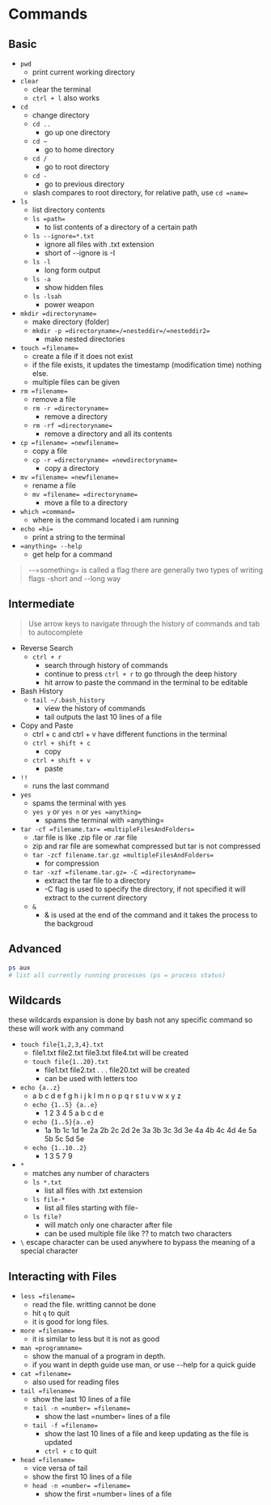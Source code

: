 # Commands

## Basic

- `pwd`
  - print current working directory
- `clear`
  - clear the terminal
  - `ctrl + l` also works
- `cd`
  - change directory
  - `cd ..`
    - go up one directory
  - `cd ~`
    - go to home directory
  - `cd /`
    - go to root directory
  - `cd -`
    - go to previous directory
  - slash compares to root directory, for relative path, use `cd =name=`
- `ls`
  - list directory contents
  - `ls =path=`
    - to list contents of a directory of a certain path
  - `ls --ignore=*.txt`
    - ignore all files with .txt extension
    - short of --ignore is -I
  - `ls -l`
    - long form output
  - `ls -a`
    - show hidden files
  - `ls -lsah`
    - power weapon
- `mkdir =directoryname=`
  - make directory (folder)
  - `mkdir -p =directoryname=/=nesteddir=/=nesteddir2=`
    - make nested directories
- `touch =filename=`
  - create a file if it does not exist
  - if the file exists, it updates the timestamp (modification time) nothing else.
  - multiple files can be given
- `rm =filename=`
  - remove a file
  - `rm -r =directoryname=`
    - remove a directory
  - `rm -rf =directoryname=`
    - remove a directory and all its contents
- `cp =filename= =newfilename=`
  - copy a file
  - `cp -r =directoryname= =newdirectoryname=`
    - copy a directory
- `mv =filename= =newfilename=`
  - rename a file
  - `mv =filename= =directoryname=`
    - move a file to a directory
- `which =command=`
  - where is the command located i am running
- `echo =hi=`
  - print a string to the terminal
- `=anything= --help`
  - get help for a command

> --=something= is called a flag
> there are generally two types of writing flags -short and --long way

## Intermediate

> Use arrow keys to navigate through the history of commands and tab to autocomplete

- Reverse Search
  - `ctrl + r`
    - search through history of commands
    - continue to press `ctrl + r` to go through the deep history
    - hit arrow to paste the command in the terminal to be editable
- Bash History
  - `tail ~/.bash_history`
    - view the history of commands
    - tail outputs the last 10 lines of a file
- Copy and Paste
  - ctrl + c and ctrl + v have different functions in the terminal
  - `ctrl + shift + c`
    - copy
  - `ctrl + shift + v`
    - paste
- `!!`
  - runs the last command
- `yes`
  - spams the terminal with yes
  - `yes y` or `yes n` or `yes =anything=`
    - spams the terminal with =anything=
- `tar -cf =filename.tar= =multipleFilesAndFolders=`
  - .tar file is like .zip file or .rar file
  - zip and rar file are somewhat compressed but tar is not compressed
  - `tar -zcf filename.tar.gz =multipleFilesAndFolders=`
    - for compression
  - `tar -xzf =filename.tar.gz= -C =directoryname=`
    - extract the tar file to a directory
    - -C flag is used to specify the directory, if not specified it will extract to the current directory
  - `&`
    - & is used at the end of the command and it takes the process to the backgroud

## Advanced

```bash
ps aux
# list all currently running processes (ps = process status)
```

## Wildcards

these wildcards expansion is done by bash not any specific command so these will work with any command

- `touch file{1,2,3,4}.txt`
  - file1.txt file2.txt file3.txt file4.txt will be created
  - `touch file{1..20}.txt`
    - file1.txt file2.txt . . . file20.txt will be created
    - can be used with letters too
- `echo {a..z}`
  - a b c d e f g h i j k l m n o p q r s t u v w x y z
  - `echo {1..5} {a..e}`
    - 1 2 3 4 5 a b c d e
  - `echo {1..5}{a..e}`
    - 1a 1b 1c 1d 1e 2a 2b 2c 2d 2e 3a 3b 3c 3d 3e 4a 4b 4c 4d 4e 5a 5b 5c 5d 5e
  - `echo {1..10..2}`
    - 1 3 5 7 9
- `*`
  - matches any number of characters
  - `ls *.txt`
    - list all files with .txt extension
  - `ls file-*`
    - list all files starting with file-
  - `ls file?`
    - will match only one character after file
    - can be used multiple file like ?? to match two characters
- `\` escape character can be used anywhere to bypass the meaning of a special character

## Interacting with Files

- `less =filename=`
  - read the file. writting cannot be done
  - hit `q` to quit
  - it is good for long files.
- `more =filename=`
  - it is similar to less but it is not as good
- `man =programname=`
  - show the manual of a program in depth.
  - if you want in depth guide use man, or use --help for a quick guide
- `cat =filename=`
  - also used for reading files
- `tail =filename=`
  - show the last 10 lines of a file
  - `tail -n =number= =filename=`
    - show the last =number= lines of a file
  - `tail -f =filename=`
    - show the last 10 lines of a file and keep updating as the file is updated
    - `ctrl + c` to quit
- `head =filename=`
  - vice versa of tail
  - show the first 10 lines of a file
  - `head -n =number= =filename=`
    - show the first =number= lines of a file
